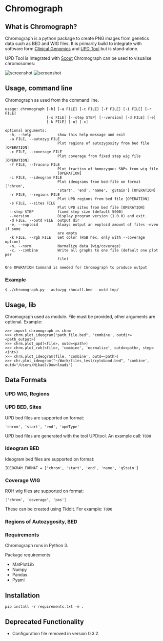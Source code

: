 # Chromograph


## What is Chromograph?
Chromograph is a python package to create PNG images from genetics data
such as BED and WIG files. It is primarily build to integrate with
software form [Clinical Genomics](https://github.com/Clinical-Genomics) and
[UPD Tool](https://github.com/bjhall/upd) but is stand-alone.

UPD Tool is 
Integrated with [Scout](https://github.com/Clinical-Genomics/scout)
Chromograph can be used to visualise chromosomes:

![screenshot](https://github.com/mikaell/chromograph/blob/master/scout_example.png)
![screenshot](https://github.com/mikaell/chromograph/blob/master/scout_example.png)

## Usage, command line
Chromograph as used from the command line.

```
usage: chromograph [-h] [-a FILE] [-c FILE] [-f FILE] [-i FILE] [-r FILE]
                   [-s FILE] [--step STEP] [--version] [-d FILE] [-e]
                   [-k FILE] [-n] [-x]

optional arguments:
  -h, --help            show this help message and exit
  -a FILE, --autozyg FILE
                        Plot regions of autozygosity from bed file [OPERATION]
  -c FILE, --coverage FILE
                        Plot coverage from fixed step wig file [OPERATION]
  -f FILE, --fracsnp FILE
                        Plot fraction of homozygous SNPs from wig file
                        [OPERATION]
  -i FILE, --ideogram FILE
                        Plot ideograms from bed-file on format ['chrom',
                        'start', 'end', 'name', 'gStain'] [OPERATION]
  -r FILE, --regions FILE
                        Plot UPD regions from bed file [OPERATION]
  -s FILE, --sites FILE
                        Plot UPD sites from bed file [OPERATION]
  --step STEP           fixed step size (default 5000)
  --version             Display program version (1.0.0) and exit.
  -d FILE, --outd FILE  output dir
  -e, --euploid         Always output an euploid amount of files -even if some
                        are empty
  -k FILE, --rgb FILE   Set color (RGB hex, only with --coverage option)
  -n, --norm            Normalize data (wig/coverage)
  -x, --combine         Write all graphs to one file (default one plot per
                        file)

One OPERATION Command is needed for Chromograph to produce output
```

### Example
```
$ ./chromograph.py --autozyg rhocall.bed --outd tmp/
```

## Usage, lib
Chromograph used as module. File must be provided, other arguments are
optional. Example:
```
>>> import chromograph as chrm
>>> chrm.plot_ideogram("path_file.bed", 'combine', outdir=<path_output>)
>>> chrm.plot_upd(<file>, outd=<path>)
>>> chrm.plot_roh(<file>, 'combine', 'normalize', outd=<path>, step=<int>)
>>> chrm.plot_ideogram(file, 'combine', outd=<path>)
>>> chr.plot_ideogram("~/Work/files_test/cytoband.bed", 'combine', outd="/Users/Mikael/Downloads")

```



## Data Formats
### UPD WIG, Regions



### UPD BED, Sites
UPD bed files are supported on format:
```
'chrom', 'start', 'end', 'updType'
```
UPD bed files are generated with the tool UPDtool. An example call: `TODO`


### Ideogram BED
Ideogram bed files are supported on format:
```
IDEOGRAM_FORMAT = ['chrom', 'start', 'end', 'name', 'gStain']
```

### Coverage WIG
ROH wig files are supported on format:
```
['chrom', 'coverage', 'pos']
```
These can be created using Tiddit. For example: `TODO`


### Regions of Autozygosity, BED


### Requirements
Chromograph runs in Python 3.

Package requirements:
 * MatPlotLib
 * Numpy
 * Pandas
 * Pyaml

## Installation
```
pip install -r requirements.txt -e .
```



## Deprecated Functionality 
* Configuration file removed in version 0.3.2.
